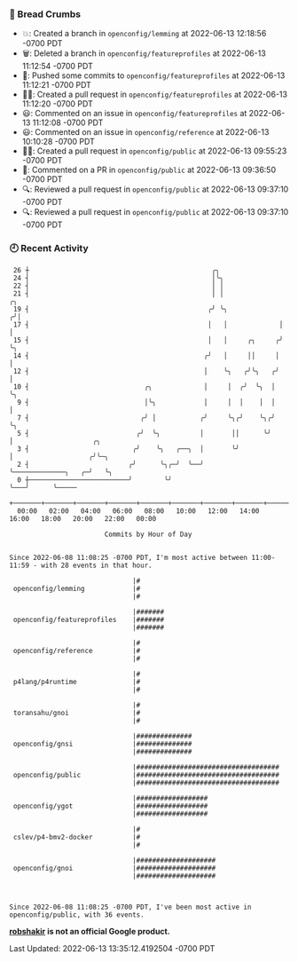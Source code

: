### 🍞 Bread Crumbs

 * 💥: Created a branch in `openconfig/lemming` at 2022-06-13 12:18:56 -0700 PDT
 * 🗑: Deleted a branch in `openconfig/featureprofiles` at 2022-06-13 11:12:54 -0700 PDT
 * 🚢: Pushed some commits to `openconfig/featureprofiles` at 2022-06-13 11:12:21 -0700 PDT
 * ✍🏼: Created a pull request in `openconfig/featureprofiles` at 2022-06-13 11:12:20 -0700 PDT
 * 😃: Commented on an issue in `openconfig/featureprofiles` at 2022-06-13 11:12:08 -0700 PDT
 * 😃: Commented on an issue in `openconfig/reference` at 2022-06-13 10:10:28 -0700 PDT
 * ✍🏼: Created a pull request in `openconfig/public` at 2022-06-13 09:55:23 -0700 PDT
 * 💬: Commented on a PR in  `openconfig/public` at 2022-06-13 09:36:50 -0700 PDT
 * 🔍: Reviewed a pull request in  `openconfig/public` at 2022-06-13 09:37:10 -0700 PDT
 * 🔍: Reviewed a pull request in  `openconfig/public` at 2022-06-13 09:37:10 -0700 PDT

### 🕘 Recent Activity
```
 26 ┼                                              ╭╮
 24 ┤                                              │╰╮
 22 ┤                                              │ │
 21 ┤                                              │ │               ╭╮
 19 ┤                                             ╭╯ ╰╮             ╭╯│
 17 ┤                                             │   │             │ │
 15 ┤                                             │   │     ╭╮     ╭╯ ╰╮
 14 ┤                                            ╭╯   │     ││     │   │
 12 ┤                                            │    ╰╮   ╭╯╰╮   ╭╯   │
 10 ┤                             ╭╮             │     │  ╭╯  ╰╮  │    ╰╮
  9 ┤                             │╰╮            │     │  │    │  │     │
  7 ┤                            ╭╯ │           ╭╯     ╰╮╭╯    ╰╮╭╯     ╰╮
  5 ┤                           ╭╯  ╰╮          │       ││      ╰╯       │                    ╭╮
  3 ┤                          ╭╯    ╰╮   ╭──╮  │       ╰╯               │                   ╭╯╰─╮
  2 ┤                         ╭╯      ╰╮╭─╯  ╰──╯                        ╰─────────────╮   ╭─╯   ╰╮
  0 ┼─────────────────────────╯        ╰╯                                              ╰───╯      ╰─────
    +───────+───────+───────+───────+───────+───────+───────+───────+───────+───────+───────+───────+────
  00:00   02:00   04:00   06:00   08:00   10:00   12:00   14:00   16:00   18:00   20:00   22:00   00:00   

						Commits by Hour of Day


Since 2022-06-08 11:08:25 -0700 PDT, I'm most active between 11:00-11:59 - with 28 events in that hour.

```



```
                               |#
 openconfig/lemming            |#
                               |#

                               |#######
 openconfig/featureprofiles    |#######
                               |#######

                               |#
 openconfig/reference          |#
                               |#

                               |#
 p4lang/p4runtime              |#
                               |#

                               |#
 toransahu/gnoi                |#
                               |#

                               |##############
 openconfig/gnsi               |##############
                               |##############

                               |####################################
 openconfig/public             |####################################
                               |####################################

                               |##################
 openconfig/ygot               |##################
                               |##################

                               |#
 cslev/p4-bmv2-docker          |#
                               |#

                               |####################
 openconfig/gnoi               |####################
                               |####################



Since 2022-06-08 11:08:25 -0700 PDT, I've been most active in openconfig/public, with 36 events.

```
**[robshakir](mailto:robjs@google.com) is not an official Google product.**  


Last Updated: 2022-06-13 13:35:12.4192504 -0700 PDT
